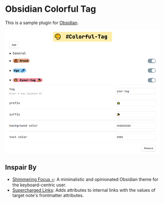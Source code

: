 # Obsidian Colorful Tag

This is a sample plugin for [Obsidian](https://obsidian.md).

![](./assets/setting.png)

## Inspair By

- [Shimmering Focus ⟡](https://github.com/chrisgrieser/shimmering-focus): A minimalistic and opinionated Obsidian theme for the keyboard-centric user.
- [Supercharged Links](https://github.com/mdelobelle/obsidian_supercharged_links): Adds attributes to internal links with the values of target note's frontmatter attributes.